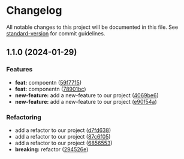 # Changelog

All notable changes to this project will be documented in this file. See [standard-version](https://github.com/conventional-changelog/standard-version) for commit guidelines.

## 1.1.0 (2024-01-29)


### Features

* **feat:** compoentn ([59f7715](https://github.com/ViralLka/changeMD/commit/59f77155b0004b93f8a2b13c80eca32b3848b7b5))
* **feat:** componentn ([78901bc](https://github.com/ViralLka/changeMD/commit/78901bc636238e4d65bd86423714626fbd3f7234))
* **new-feature:** add a new-feature to our project ([4069be6](https://github.com/ViralLka/changeMD/commit/4069be6ee3cfb417c0e3d198aef110fe7250b944))
* **new-feature:** add a new-feature to our project ([e90f54a](https://github.com/ViralLka/changeMD/commit/e90f54af9320027d8876eccaf33e2194a22e3006))


### Refactoring

* add a refactor to our project ([d7fd638](https://github.com/ViralLka/changeMD/commit/d7fd63849e9571f2cc6dad3cf648ecd618211da4))
* add a refactor to our project ([87c6f05](https://github.com/ViralLka/changeMD/commit/87c6f0521f8bd47f435a233ec9d4926ebc671c1d))
* add a refactor to our project ([6856553](https://github.com/ViralLka/changeMD/commit/6856553203f4acbe292013024f3fd8a9b4dbaa3e))
* **breaking:** refactor ([294526e](https://github.com/ViralLka/changeMD/commit/294526e36e67d80547dfd0adcfdc1cccd7a36c3b))
